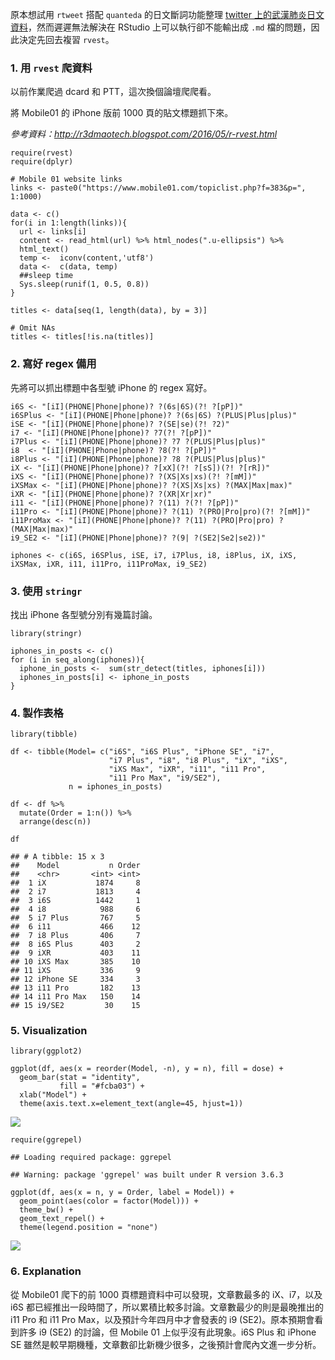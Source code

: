 原本想試用 `rtweet` 搭配 `quanteda` 的日文斷詞功能整理 [twitter
上的武漢肺炎日文資料](https://andreashih.github.io/blog/journal/rtweet-quanteda.html)，然而遲遲無法解決在
RStudio 上可以執行卻不能輸出成 `.md` 檔的問題，因此決定先回去複習
`rvest`。

### 1. 用 `rvest` 爬資料

以前作業爬過 dcard 和 PTT，這次換個論壇爬爬看。

將 Mobile01 的 iPhone 版前 1000 頁的貼文標題抓下來。

*參考資料：<a href="http://r3dmaotech.blogspot.com/2016/05/r-rvest.html" class="uri">http://r3dmaotech.blogspot.com/2016/05/r-rvest.html</a>*

    require(rvest)
    require(dplyr)

    # Mobile 01 website links 
    links <- paste0("https://www.mobile01.com/topiclist.php?f=383&p=", 1:1000)

    data <- c()
    for(i in 1:length(links)){
      url <- links[i]
      content <- read_html(url) %>% html_nodes(".u-ellipsis") %>%
      html_text()
      temp <-  iconv(content,'utf8')
      data <-  c(data, temp)
      ##sleep time  
      Sys.sleep(runif(1, 0.5, 0.8))
    }

    titles <- data[seq(1, length(data), by = 3)]

    # Omit NAs
    titles <- titles[!is.na(titles)]

### 2. 寫好 regex 備用

先將可以抓出標題中各型號 iPhone 的 regex 寫好。

    i6S <- "[iI](PHONE|Phone|phone)? ?(6s|6S)(?! ?[pP])"
    i6SPlus <- "[iI](PHONE|Phone|phone)? ?(6s|6S) ?(PLUS|Plus|plus)"    
    iSE <- "[iI](PHONE|Phone|phone)? ?(SE|se)(?! ?2)"   
    i7 <- "[iI](PHONE|Phone|phone)? ?7(?! ?[pP])"   
    i7Plus <- "[iI](PHONE|Phone|phone)? ?7 ?(PLUS|Plus|plus)"
    i8  <- "[iI](PHONE|Phone|phone)? ?8(?! ?[pP])"
    i8Plus <- "[iI](PHONE|Phone|phone)? ?8 ?(PLUS|Plus|plus)"   
    iX <- "[iI](PHONE|Phone|phone)? ?[xX](?! ?[sS])(?! ?[rR])"
    iXS <- "[iI](PHONE|Phone|phone)? ?(XS|Xs|xs)(?! ?[mM])" 
    iXSMax <- "[iI](PHONE|Phone|phone)? ?(XS|Xs|xs) ?(MAX|Max|max)" 
    iXR <- "[iI](PHONE|Phone|phone)? ?(XR|Xr|xr)"
    i11 <- "[iI](PHONE|Phone|phone)? ?(11) ?(?! ?[pP])" 
    i11Pro <- "[iI](PHONE|Phone|phone)? ?(11) ?(PRO|Pro|pro)(?! ?[mM])"
    i11ProMax <- "[iI](PHONE|Phone|phone)? ?(11) ?(PRO|Pro|pro) ?(MAX|Max|max)"
    i9_SE2 <- "[iI](PHONE|Phone|phone)? ?(9| ?(SE2|Se2|se2))"

    iphones <- c(i6S, i6SPlus, iSE, i7, i7Plus, i8, i8Plus, iX, iXS, iXSMax, iXR, i11, i11Pro, i11ProMax, i9_SE2)

### 3. 使用 `stringr`

找出 iPhone 各型號分別有幾篇討論。

    library(stringr)

    iphones_in_posts <- c()
    for (i in seq_along(iphones)){
      iphone_in_posts <-  sum(str_detect(titles, iphones[i]))
      iphones_in_posts[i] <- iphone_in_posts
    }

### 4. 製作表格

    library(tibble)

    df <- tibble(Model= c("i6S", "i6S Plus", "iPhone SE", "i7", 
                          "i7 Plus", "i8", "i8 Plus", "iX", "iXS",
                          "iXS Max", "iXR", "i11", "i11 Pro",
                          "i11 Pro Max", "i9/SE2"),
                 n = iphones_in_posts)

    df <- df %>% 
      mutate(Order = 1:n()) %>%
      arrange(desc(n))

    df

    ## # A tibble: 15 x 3
    ##    Model           n Order
    ##    <chr>       <int> <int>
    ##  1 iX           1874     8
    ##  2 i7           1813     4
    ##  3 i6S          1442     1
    ##  4 i8            988     6
    ##  5 i7 Plus       767     5
    ##  6 i11           466    12
    ##  7 i8 Plus       406     7
    ##  8 i6S Plus      403     2
    ##  9 iXR           403    11
    ## 10 iXS Max       385    10
    ## 11 iXS           336     9
    ## 12 iPhone SE     334     3
    ## 13 i11 Pro       182    13
    ## 14 i11 Pro Max   150    14
    ## 15 i9/SE2         30    15

### 5. Visualization

    library(ggplot2)

    ggplot(df, aes(x = reorder(Model, -n), y = n), fill = dose) +
      geom_bar(stat = "identity",
               fill = "#fcba03") +
      xlab("Model") +
      theme(axis.text.x=element_text(angle=45, hjust=1))

![](https://andreashih.github.io/img/rmd_posts/rvest_iphone_files/figure-markdown_strict/unnamed-chunk-6-1.png)

    require(ggrepel)

    ## Loading required package: ggrepel

    ## Warning: package 'ggrepel' was built under R version 3.6.3

    ggplot(df, aes(x = n, y = Order, label = Model)) +
      geom_point(aes(color = factor(Model))) +
      theme_bw() +
      geom_text_repel() +
      theme(legend.position = "none")

![](https://andreashih.github.io/img/rmd_posts/rvest_iphone_files/figure-markdown_strict/unnamed-chunk-7-1.png)

### 6. Explanation

從 Mobile01 爬下的前 1000 頁標題資料中可以發現，文章數最多的
iX、i7，以及 i6S
都已經推出一段時間了，所以累積比較多討論。文章數最少的則是最晚推出的 i11
Pro 和 i11 Pro Max，以及預計今年四月中才會發表的 i9
(SE2)。原本預期會看到許多 i9 (SE2) 的討論，但 Mobile 01
上似乎沒有此現象。i6S Plus 和 iPhone SE
雖然是較早期機種，文章數卻比新機少很多，之後預計會爬內文進一步分析。
